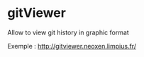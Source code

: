gitViewer
=========

Allow to view git history in graphic format


Exemple : http://gitviewer.neoxen.limpius.fr/

